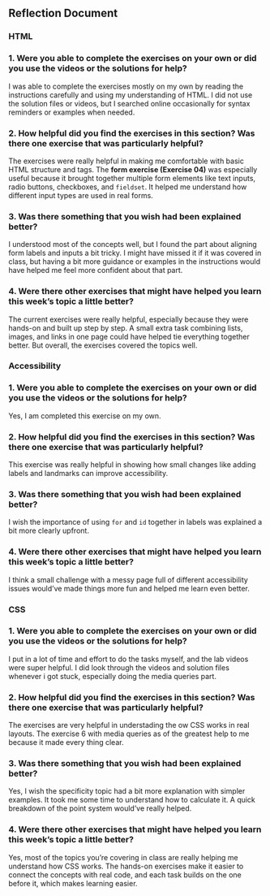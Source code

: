 ## Reflection Document

### HTML

### 1. Were you able to complete the exercises on your own or did you use the videos or the solutions for help?

I was able to complete the exercises mostly on my own by reading the instructions carefully and using my understanding of HTML. I did not use the solution files or videos, but I searched online occasionally for syntax reminders or examples when needed.

### 2. How helpful did you find the exercises in this section? Was there one exercise that was particularly helpful?

The exercises were really helpful in making me comfortable with basic HTML structure and tags. The **form exercise (Exercise 04)** was especially useful because it brought together multiple form elements like text inputs, radio buttons, checkboxes, and `fieldset`. It helped me understand how different input types are used in real forms.

### 3. Was there something that you wish had been explained better?

I understood most of the concepts well, but I found the part about aligning form labels and inputs a bit tricky. I might have missed it if it was covered in class, but having a bit more guidance or examples in the instructions would have helped me feel more confident about that part.

### 4. Were there other exercises that might have helped you learn this week’s topic a little better?

The current exercises were really helpful, especially because they were hands-on and built up step by step. A small extra task combining lists, images, and links in one page could have helped tie everything together better. But overall, the exercises covered the topics well.

### Accessibility

### 1. Were you able to complete the exercises on your own or did you use the videos or the solutions for help?

Yes, I am completed this exercise on my own.

### 2. How helpful did you find the exercises in this section? Was there one exercise that was particularly helpful?

This exercise was really helpful in showing how small changes like adding labels and landmarks can improve accessibility.

### 3. Was there something that you wish had been explained better?

I wish the importance of using `for` and `id` together in labels was explained a bit more clearly upfront.

### 4. Were there other exercises that might have helped you learn this week’s topic a little better?

I think a small challenge with a messy page full of different accessibility issues would’ve made things more fun and helped me learn even better.

### CSS

### 1. Were you able to complete the exercises on your own or did you use the videos or the solutions for help?

I put in a lot of time and effort to do the tasks myself, and the lab videos were super helpful. I did look through the videos and solution files whenever i got stuck, especially doing the media queries part.

### 2. How helpful did you find the exercises in this section? Was there one exercise that was particularly helpful?

The exercises are very helpful in understading the ow CSS works in real layouts. The exercise 6 with media queries as of the greatest help to me because it made every thing clear.

### 3. Was there something that you wish had been explained better?

Yes, I wish the specificity topic had a bit more explanation with simpler examples. It took me some time to understand how to calculate it. A quick breakdown of the point system would’ve really helped.

### 4. Were there other exercises that might have helped you learn this week’s topic a little better?

Yes, most of the topics you’re covering in class are really helping me understand how CSS works. The hands-on exercises make it easier to connect the concepts with real code, and each task builds on the one before it, which makes learning easier.
